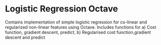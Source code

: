 # Logistic Regression Octave
Contains implementation of simple logistic regression for co-linear and regularized non-linear features using Octave.
Includes functions for 
a) Cost function, gradient descent, predict, 
b) Regularised cost function,gradient descent and predict 
